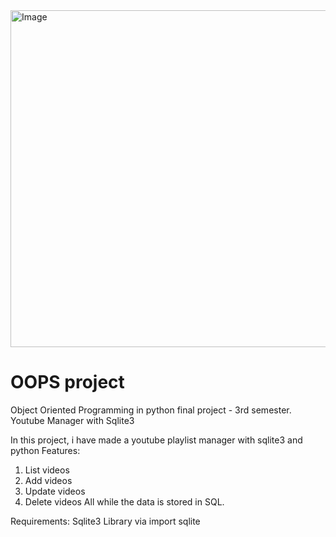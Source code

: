 <img width="1469" height="539" alt="Image" src="https://github.com/user-attachments/assets/b1ac435d-27bd-4f34-9eb1-fdaeaf122a61" />

# OOPS project

Object Oriented Programming in python final project - 3rd semester.
Youtube Manager with Sqlite3

In this project, i have made a youtube playlist manager with sqlite3 and python
Features: 
1. List videos
2. Add videos
3. Update videos
4. Delete videos
All while the data is stored in SQL.

Requirements:
Sqlite3 Library via import sqlite
